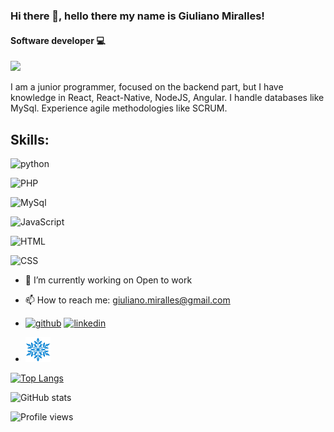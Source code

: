 ### Hi there 👋, hello there my name is Giuliano Miralles! 
#### Software developer 💻
<img src="https://i.imgur.com/9rZZ2kD.png"/>

I am a junior programmer, focused on the backend part, but I have knowledge in React, React-Native, NodeJS, Angular. I handle databases like MySql. Experience agile methodologies like SCRUM. 

## Skills: </br> 
![python](https://img.shields.io/badge/Python_→_Flask-5cb85c?style=for-the-badge&logo=Python&logoColor=white&labelColor=101010)</br> 

![PHP](https://img.shields.io/badge/PHP_→_Laravel-0275d8?style=for-the-badge&logo=Laravel&logoColor=white&labelColor=101010)</br> 

![MySql](https://img.shields.io/badge/MySql-5644a0?style=for-the-badge&logo=Mysql&logoColor=white&labelColor=101010)</br>
 
![JavaScript](https://img.shields.io/badge/JavaScript_→_React_ReactNative_NodeJS_&_Angular-yellow?style=for-the-badge&logo=Javascript&logoColor=white&labelColor=101010)</br> 
 
![HTML](https://img.shields.io/badge/HTML-orange?style=for-the-badge&logo=HTML&logoColor=white&labelColor=101010)</br> 

![CSS](https://img.shields.io/badge/CSS-red?style=for-the-badge&logo=CSS&logoColor=white&labelColor=101010)</br>  
 



- 🔭 I’m currently working on Open to work 
- 📫 How to reach me: giuliano.miralles@gmail.com 


- [<img src='https://cdn.jsdelivr.net/npm/simple-icons@3.0.1/icons/github.svg' alt='github' height='40'>](https://github.com/giulianomiralles)  [<img src='https://cdn.jsdelivr.net/npm/simple-icons@3.0.1/icons/linkedin.svg' alt='linkedin' height='40'>](https://www.linkedin.com/in/https://www.linkedin.com/in/giuliano-miralles-889ab4171//)  

- <a href='https://archiveprogram.github.com/'><img src='https://raw.githubusercontent.com/acervenky/animated-github-badges/master/assets/acbadge.gif' width='40' height='40'></a> 

[![Top Langs](https://github-readme-stats.vercel.app/api/top-langs/?username=giulianomiralles)](https://github.com/anuraghazra/github-readme-stats)

![GitHub stats](https://github-readme-stats.vercel.app/api?username=giulianomiralles&show_icons=true&count_private=true)  

![Profile views](https://gpvc.arturio.dev/giulianomiralles)  
